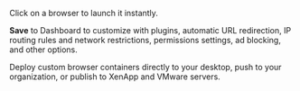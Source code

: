 Click on a browser to launch it instantly.

**Save** to Dashboard to customize with plugins, automatic URL redirection, IP routing rules and network restrictions, permissions settings, ad blocking, and other options.

Deploy custom browser containers directly to your desktop, push to your organization, or publish to XenApp and VMware servers.